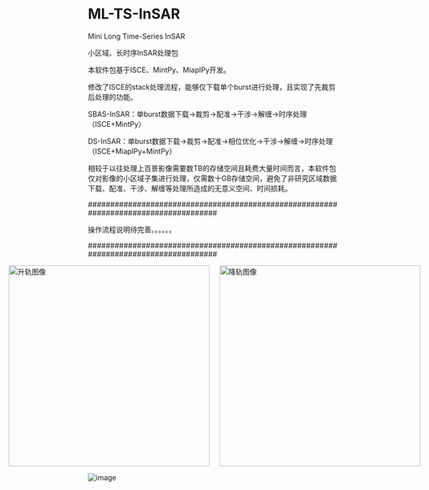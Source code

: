 # ML-TS-InSAR
Mini Long Time-Series InSAR

小区域、长时序InSAR处理包

本软件包基于ISCE、MintPy、MiaplPy开发。

修改了ISCE的stack处理流程，能够仅下载单个burst进行处理，且实现了先裁剪后处理的功能。

SBAS-InSAR：单burst数据下载→裁剪→配准→干涉→解缠→时序处理  （ISCE+MintPy）

DS-InSAR：单burst数据下载→裁剪→配准→相位优化→干涉→解缠→时序处理 （ISCE+MiaplPy+MintPy）

相较于以往处理上百景影像需要数TB的存储空间且耗费大量时间而言，本软件包仅对影像的小区域子集进行处理，仅需数十GB存储空间，避免了非研究区域数据下载、配准、干涉、解缠等处理所造成的无意义空间、时间损耗。


#####################################################################################

操作流程说明待完善。。。。。。


#####################################################################################
<div style="display: flex; justify-content: center; gap: 20px;">
    <img src="https://raw.githubusercontent.com/ZGHHGZ/Single-Burst-Processing-Flow/main/as.svg" width="400" alt="升轨图像" />
    <img src="https://raw.githubusercontent.com/ZGHHGZ/Single-Burst-Processing-Flow/main/des.svg" width="400" alt="降轨图像" />
</div>

![image](https://github.com/user-attachments/assets/0e5edf1d-3a4d-4669-8b6e-d78ab2c695a3)
